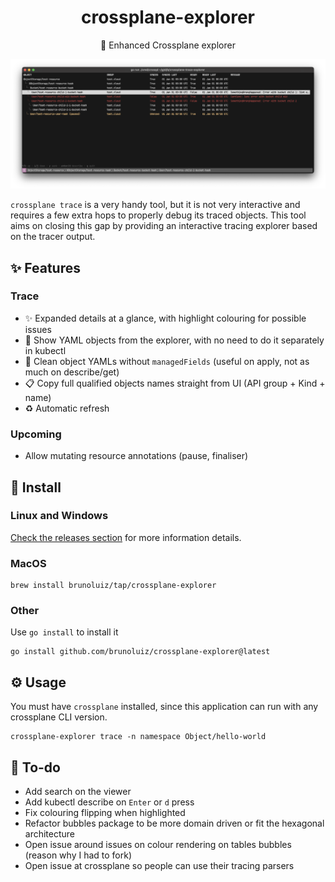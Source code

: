 <h1 align="center">
  crossplane-explorer
</h1>

<p align="center">
  🧰 Enhanced Crossplane explorer
</p>

![screenshot](./screenshot.png)

`crossplane trace` is a very handy tool, but it is not very interactive and requires a few extra
hops to properly debug its traced objects. This tool aims on closing this gap by providing
an interactive tracing explorer based on the tracer output.

## ✨ Features

### Trace

- ✨ Expanded details at a glance, with highlight colouring for possible issues
- 📖 Show YAML objects from the explorer, with no need to do it separately in kubectl
- 📖 Clean object YAMLs without `managedFields` (useful on apply, not as much on describe/get)
- 📋 Copy full qualified objects names straight from UI (API group + Kind + name)
- ♻️ Automatic refresh

### Upcoming

- Allow mutating resource annotations (pause, finaliser)

## 📀 Install

### Linux and Windows

[Check the releases section](https://github.com/brunoluiz/crossplane-explorer/releases) for more information details.

### MacOS

```
brew install brunoluiz/tap/crossplane-explorer
```

### Other

Use `go install` to install it

```
go install github.com/brunoluiz/crossplane-explorer@latest
```

## ⚙️ Usage

You must have `crossplane` installed, since this application can run with any crossplane CLI version.

```
crossplane-explorer trace -n namespace Object/hello-world
```

## 🧾 To-do

- Add search on the viewer
- Add kubectl describe on `Enter` or `d` press
- Fix colouring flipping when highlighted
- Refactor bubbles package to be more domain driven or fit the hexagonal architecture
- Open issue around issues on colour rendering on tables bubbles (reason why I had to fork)
- Open issue at crossplane so people can use their tracing parsers

